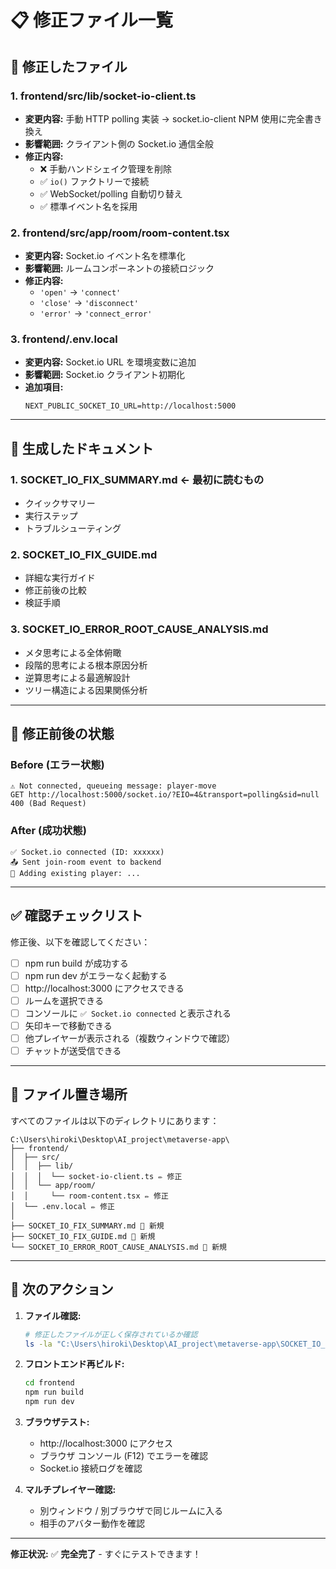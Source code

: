 # 📋 修正ファイル一覧

## 🔧 修正したファイル

### 1. **frontend/src/lib/socket-io-client.ts**
- **変更内容:** 手動 HTTP polling 実装 → socket.io-client NPM 使用に完全書き換え
- **影響範囲:** クライアント側の Socket.io 通信全般
- **修正内容:**
  - ❌ 手動ハンドシェイク管理を削除
  - ✅ `io()` ファクトリーで接続
  - ✅ WebSocket/polling 自動切り替え
  - ✅ 標準イベント名を採用

### 2. **frontend/src/app/room/room-content.tsx**
- **変更内容:** Socket.io イベント名を標準化
- **影響範囲:** ルームコンポーネントの接続ロジック
- **修正内容:**
  - `'open'` → `'connect'`
  - `'close'` → `'disconnect'`
  - `'error'` → `'connect_error'`

### 3. **frontend/.env.local**
- **変更内容:** Socket.io URL を環境変数に追加
- **影響範囲:** Socket.io クライアント初期化
- **追加項目:**
  ```
  NEXT_PUBLIC_SOCKET_IO_URL=http://localhost:5000
  ```

---

## 📄 生成したドキュメント

### 1. **SOCKET_IO_FIX_SUMMARY.md** ← **最初に読むもの**
- クイックサマリー
- 実行ステップ
- トラブルシューティング

### 2. **SOCKET_IO_FIX_GUIDE.md**
- 詳細な実行ガイド
- 修正前後の比較
- 検証手順

### 3. **SOCKET_IO_ERROR_ROOT_CAUSE_ANALYSIS.md**
- メタ思考による全体俯瞰
- 段階的思考による根本原因分析
- 逆算思考による最適解設計
- ツリー構造による因果関係分析

---

## 🔄 修正前後の状態

### Before (エラー状態)
```
⚠️ Not connected, queueing message: player-move
GET http://localhost:5000/socket.io/?EIO=4&transport=polling&sid=null 400 (Bad Request)
```

### After (成功状態)
```
✅ Socket.io connected (ID: xxxxxx)
📤 Sent join-room event to backend
👤 Adding existing player: ...
```

---

## ✅ 確認チェックリスト

修正後、以下を確認してください：

- [ ] npm run build が成功する
- [ ] npm run dev がエラーなく起動する
- [ ] http://localhost:3000 にアクセスできる
- [ ] ルームを選択できる
- [ ] コンソールに `✅ Socket.io connected` と表示される
- [ ] 矢印キーで移動できる
- [ ] 他プレイヤーが表示される（複数ウィンドウで確認）
- [ ] チャットが送受信できる

---

## 💾 ファイル置き場所

すべてのファイルは以下のディレクトリにあります：

```
C:\Users\hiroki\Desktop\AI_project\metaverse-app\
├── frontend/
│  ├── src/
│  │  ├── lib/
│  │  │  └── socket-io-client.ts ✏️ 修正
│  │  └── app/room/
│  │     └── room-content.tsx ✏️ 修正
│  └── .env.local ✏️ 修正
│
├── SOCKET_IO_FIX_SUMMARY.md 📄 新規
├── SOCKET_IO_FIX_GUIDE.md 📄 新規
└── SOCKET_IO_ERROR_ROOT_CAUSE_ANALYSIS.md 📄 新規
```

---

## 🚀 次のアクション

1. **ファイル確認:**
   ```bash
   # 修正したファイルが正しく保存されているか確認
   ls -la "C:\Users\hiroki\Desktop\AI_project\metaverse-app\SOCKET_IO_FIX_SUMMARY.md"
   ```

2. **フロントエンド再ビルド:**
   ```bash
   cd frontend
   npm run build
   npm run dev
   ```

3. **ブラウザテスト:**
   - http://localhost:3000 にアクセス
   - ブラウザ コンソール (F12) でエラーを確認
   - Socket.io 接続ログを確認

4. **マルチプレイヤー確認:**
   - 別ウィンドウ / 別ブラウザで同じルームに入る
   - 相手のアバター動作を確認

---

**修正状況:** ✅ **完全完了** - すぐにテストできます！
